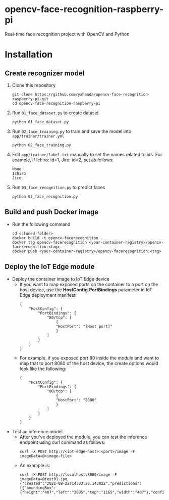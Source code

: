 # opencv-face-recognition-raspberry-pi
Real-time face recognition project with OpenCV and Python

# Installation
## Create recognizer model
1. Clone this repository
    ```
    git clone https://github.com/yahanda/opencv-face-recognition-raspberry-pi.git
    cd opencv-face-recognition-raspberry-pi
    ```
1. Run `01_face_dataset.py` to create dataset
    ```
    python 01_face_dataset.py
    ```
1. Run `02_face_training.py` to train and save the model into `app/trainer/trainer.yml`
    ```
    python 02_face_training.py
    ```
1. Edit `app/trainer/label.txt` manually to set the names related to ids. For example, if Ichiro: id=1, Jiro: id=2, set as follows:
    ```
    None
    Ichiro
    Jiro
    ```

1. Run `03_face_recognition.py` to predict faces
    ```
    python 03_face_recognition.py
    ```

## Build and push Docker image
- Run the following command
    ```
    cd <cloned-folder>
    docker build -t opencv-facerecognition .
    docker tag opencv-facerecognition <your-container-registry>/opencv-facerecognition:<tag>
    docker push <your-container-registry>/opencv-facerecognition:<tag>
    ```

## Deploy the IoT Edge module
- Deploy the container image to IoT Edge device
    - If you want to map exposed ports on the container to a port on the host device, use the **HostConfig.PortBindings** parameter in IoT Edge deployment manifest:
        ```
        {
            "HostConfig": {
                "PortBindings": {
                    "80/tcp": [
                        {
                        "HostPort": "[Host port]"
                        }
                    ]
                }
            }
        }
        ```
    - For example, if you exposed port 80 inside the module and want to map that to port 8080 of the host device, the create options would look like the following:
        ```
        {
            "HostConfig": {
                "PortBindings": {
                    "80/tcp": [
                        {
                        "HostPort": "8080"
                        }
                    ]
                }
            }
        }
        ```
- Test an inference model
    - After you've deployed the module, you can test the inference endpoint using curl command as follows:
        ```
        curl -X POST http://<iot-edge-host>:<port>/image -F imageData=@<image-file>
        ```
    - An example is:
        ```
        curl -X POST http://localhost:8080/image -F imageData=@test01.jpg
        {"created":"2021-08-22T14:03:26.143822","predictions":[{"boundingBox":{"height":"407","left":"2805","top":"1165","width":"407"},"confidence":"39","id":"Yasu"}]}
        ```